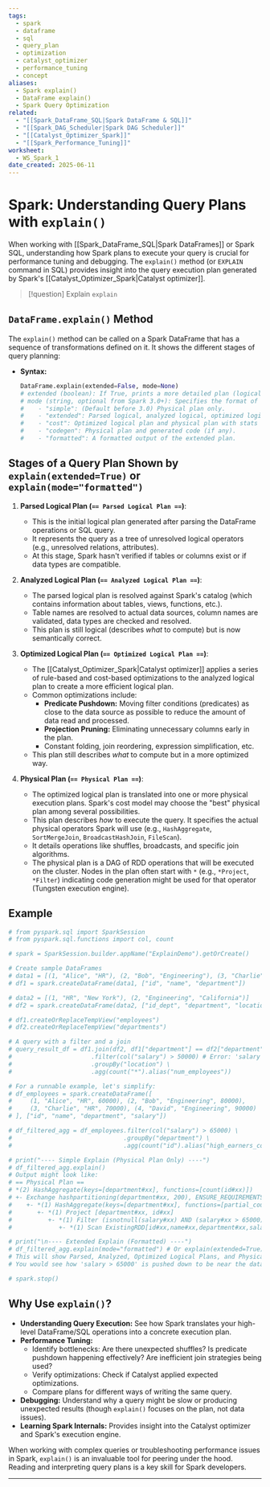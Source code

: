 ```yaml
---
tags:
  - spark
  - dataframe
  - sql
  - query_plan
  - optimization
  - catalyst_optimizer
  - performance_tuning
  - concept
aliases:
  - Spark explain()
  - DataFrame explain()
  - Spark Query Optimization
related:
  - "[[Spark_DataFrame_SQL|Spark DataFrame & SQL]]"
  - "[[Spark_DAG_Scheduler|Spark DAG Scheduler]]"
  - "[[Catalyst_Optimizer_Spark]]"
  - "[[Spark_Performance_Tuning]]"
worksheet:
  - WS_Spark_1
date_created: 2025-06-11
---
```

# Spark: Understanding Query Plans with `explain()`

When working with [[Spark_DataFrame_SQL|Spark DataFrames]] or Spark SQL, understanding how Spark plans to execute your query is crucial for performance tuning and debugging. The `explain()` method (or `EXPLAIN` command in SQL) provides insight into the query execution plan generated by Spark's [[Catalyst_Optimizer_Spark|Catalyst optimizer]].

>[!question] Explain `explain`

## `DataFrame.explain()` Method
The `explain()` method can be called on a Spark DataFrame that has a sequence of transformations defined on it. It shows the different stages of query planning:

-   **Syntax:**
    ```python
    DataFrame.explain(extended=False, mode=None)
    # extended (boolean): If True, prints a more detailed plan (logical and physical).
    # mode (string, optional from Spark 3.0+): Specifies the format of the plan.
    #    - "simple": (Default before 3.0) Physical plan only.
    #    - "extended": Parsed logical, analyzed logical, optimized logical, and physical plan.
    #    - "cost": Optimized logical plan and physical plan with stats (if available via CBO).
    #    - "codegen": Physical plan and generated code (if any).
    #    - "formatted": A formatted output of the extended plan.
    ```

## Stages of a Query Plan Shown by `explain(extended=True)` or `explain(mode="formatted")`

1.  **Parsed Logical Plan (`== Parsed Logical Plan ==`)**:
    -   This is the initial logical plan generated after parsing the DataFrame operations or SQL query.
    -   It represents the query as a tree of unresolved logical operators (e.g., unresolved relations, attributes).
    -   At this stage, Spark hasn't verified if tables or columns exist or if data types are compatible.

2.  **Analyzed Logical Plan (`== Analyzed Logical Plan ==`)**:
    -   The parsed logical plan is resolved against Spark's catalog (which contains information about tables, views, functions, etc.).
    -   Table names are resolved to actual data sources, column names are validated, data types are checked and resolved.
    -   This plan is still logical (describes *what* to compute) but is now semantically correct.

3.  **Optimized Logical Plan (`== Optimized Logical Plan ==`)**:
    -   The [[Catalyst_Optimizer_Spark|Catalyst optimizer]] applies a series of rule-based and cost-based optimizations to the analyzed logical plan to create a more efficient logical plan.
    -   Common optimizations include:
        -   **Predicate Pushdown:** Moving filter conditions (predicates) as close to the data source as possible to reduce the amount of data read and processed.
        -   **Projection Pruning:** Eliminating unnecessary columns early in the plan.
        -   Constant folding, join reordering, expression simplification, etc.
    -   This plan still describes *what* to compute but in a more optimized way.

4.  **Physical Plan (`== Physical Plan ==`)**:
    -   The optimized logical plan is translated into one or more physical execution plans. Spark's cost model may choose the "best" physical plan among several possibilities.
    -   This plan describes *how* to execute the query. It specifies the actual physical operators Spark will use (e.g., `HashAggregate`, `SortMergeJoin`, `BroadcastHashJoin`, `FileScan`).
    -   It details operations like shuffles, broadcasts, and specific join algorithms.
    -   The physical plan is a DAG of RDD operations that will be executed on the cluster. Nodes in the plan often start with `*` (e.g., `*Project`, `*Filter`) indicating code generation might be used for that operator (Tungsten execution engine).

## Example
```python
# from pyspark.sql import SparkSession
# from pyspark.sql.functions import col, count

# spark = SparkSession.builder.appName("ExplainDemo").getOrCreate()

# Create sample DataFrames
# data1 = [(1, "Alice", "HR"), (2, "Bob", "Engineering"), (3, "Charlie", "HR")]
# df1 = spark.createDataFrame(data1, ["id", "name", "department"])

# data2 = [(1, "HR", "New York"), (2, "Engineering", "California")]
# df2 = spark.createDataFrame(data2, ["id_dept", "department", "location"]) # Mistake: dept name is 'department' not 'id_dept' for join key

# df1.createOrReplaceTempView("employees")
# df2.createOrReplaceTempView("departments")

# A query with a filter and a join
# query_result_df = df1.join(df2, df1["department"] == df2["department"], "inner") \
#                      .filter(col("salary") > 50000) # Error: 'salary' not in df1 or df2 in this simple example
#                      .groupBy("location") \
#                      .agg(count("*").alias("num_employees"))

# For a runnable example, let's simplify:
# df_employees = spark.createDataFrame([
#     (1, "Alice", "HR", 60000), (2, "Bob", "Engineering", 80000),
#     (3, "Charlie", "HR", 70000), (4, "David", "Engineering", 90000)
# ], ["id", "name", "department", "salary"])

# df_filtered_agg = df_employees.filter(col("salary") > 65000) \
#                               .groupBy("department") \
#                               .agg(count("id").alias("high_earners_count"))

# print("---- Simple Explain (Physical Plan Only) ----")
# df_filtered_agg.explain()
# Output might look like:
# == Physical Plan ==
# *(2) HashAggregate(keys=[department#xx], functions=[count(id#xx)])
# +- Exchange hashpartitioning(department#xx, 200), ENSURE_REQUIREMENTS, [plan_id=xx]
#    +- *(1) HashAggregate(keys=[department#xx], functions=[partial_count(id#xx)])
#       +- *(1) Project [department#xx, id#xx]
#          +- *(1) Filter (isnotnull(salary#xx) AND (salary#xx > 65000))
#             +- *(1) Scan ExistingRDD[id#xx,name#xx,department#xx,salary#xx]

# print("\n---- Extended Explain (Formatted) ----")
# df_filtered_agg.explain(mode="formatted") # Or explain(extended=True) for older Spark
# This will show Parsed, Analyzed, Optimized Logical Plans, and Physical Plan.
# You would see how 'salary > 65000' is pushed down to be near the data scan.

# spark.stop()
```

## Why Use `explain()`?
-   **Understanding Query Execution:** See how Spark translates your high-level DataFrame/SQL operations into a concrete execution plan.
-   **Performance Tuning:**
    -   Identify bottlenecks: Are there unexpected shuffles? Is predicate pushdown happening effectively? Are inefficient join strategies being used?
    -   Verify optimizations: Check if Catalyst applied expected optimizations.
    -   Compare plans for different ways of writing the same query.
-   **Debugging:** Understand why a query might be slow or producing unexpected results (though `explain()` focuses on the plan, not data issues).
-   **Learning Spark Internals:** Provides insight into the Catalyst optimizer and Spark's execution engine.

When working with complex queries or troubleshooting performance issues in Spark, `explain()` is an invaluable tool for peering under the hood. Reading and interpreting query plans is a key skill for Spark developers.

---